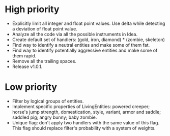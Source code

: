 # High priority
- Explicitly limit all integer and float point values. Use delta
while detecting a deviation of float point value.
- Analyze all the code via all the possible instruments in Idea.
- Create default set of handlers:
(gold, iron, diamond) * (zombie, skeleton)
- Find way to identify a neutral entities and make some of them fat.
- Find way to identify potentially aggressive entities
and make some of them rapid.
- Remove all the trailing spaces.
- Release v1.0.1.

# Low priority
- Filter by logical groups of entities.
- Implement specific properties of LivingEntities: powered creeper;
horse's jump strength, domestication, style, variant, armor and saddle;
saddled pig; angry bunny; baby zombie.
- Unique flag: don't apply two handlers with the same value of this
flag. This flag should replace filter's probability with a system of
 weights.